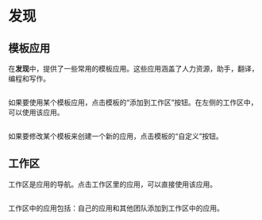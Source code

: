 # 发现

## 模板应用

在**发现**中，提供了一些常用的模板应用。这些应用涵盖了人力资源，助手，翻译，编程和写作。

<figure><img src="../../.gitbook/assets/image (299).png" alt=""><figcaption></figcaption></figure>

如果要使用某个模板应用，点击模板的“添加到工作区”按钮。在左侧的工作区中，可以使用该应用。

<figure><img src="../../.gitbook/assets/zh-create-customize-app.png" alt=""><figcaption></figcaption></figure>

如果要修改某个模板来创建一个新的应用，点击模板的“自定义”按钮。

## 工作区

工作区是应用的导航。点击工作区里的应用，可以直接使用该应用。

<figure><img src="../../.gitbook/assets/workspace.jpg" alt=""><figcaption></figcaption></figure>

工作区中的应用包括：自己的应用和其他团队添加到工作区中的应用。
